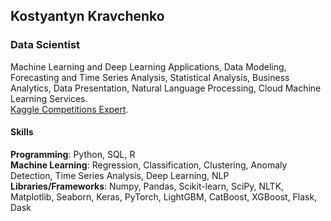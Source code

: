 ## Kostyantyn Kravchenko
### Data Scientist
Machine Learning and Deep Learning Applications, Data Modeling, Forecasting and Time Series Analysis, Statistical Analysis, Business Analytics, Data Presentation, Natural Language Processing, Cloud Machine Learning Services. <br>
[Kaggle Competitions Expert](https://www.kaggle.com/kcostya). 

#### Skills
**Programming**: Python, SQL, R <br>
**Machine Learning**: Regression, Classification, Clustering, Anomaly Detection, Time Series Analysis, Deep Learning, NLP <br>
**Libraries/Frameworks**: Numpy, Pandas, Scikit-learn, SciPy, NLTK, Matplotlib, Seaborn, Keras, PyTorch, LightGBM, CatBoost, XGBoost, Flask, Dask

<!--
**kcostya/kcostya** is a ✨ _special_ ✨ repository because its `README.md` (this file) appears on your GitHub profile.

Here are some ideas to get you started:

- 🔭 I’m currently working on ...
- 🌱 I’m currently learning ...
- 👯 I’m looking to collaborate on ...
- 🤔 I’m looking for help with ...
- 💬 Ask me about ...
- 📫 How to reach me: ...
- 😄 Pronouns: ...
- ⚡ Fun fact: ...
-->
